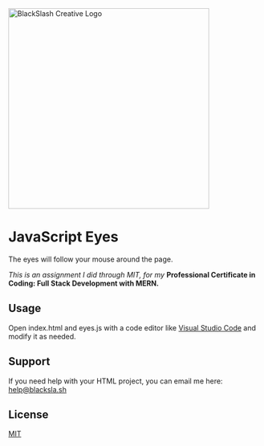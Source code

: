 <img src="https://blacksla.sh/github/img/blackslash-logo.svg" alt="BlackSlash Creative Logo" width="400" />

# JavaScript Eyes

The eyes will follow your mouse around the page. 

*This is an assignment I did through MIT, for my* **Professional Certificate in Coding: Full Stack Development with MERN.**  

## Usage
Open index.html and eyes.js with a code editor like [Visual Studio Code](https://code.visualstudio.com/download) and modify it as needed. 

## Support
If you need help with your HTML project, you can email me here: [help@blacksla.sh](mailto:help@blacksla.sh)

## License

[MIT](https://choosealicense.com/licenses/mit/)
